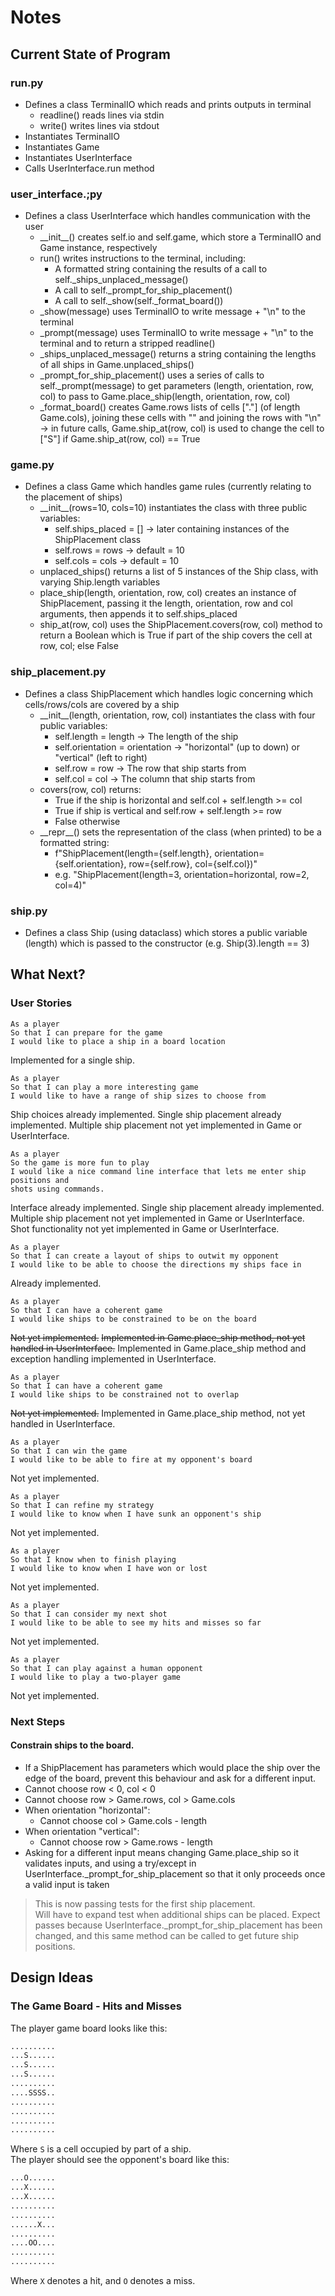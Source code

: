 # Notes

## Current State of Program

### run.py
- Defines a class TerminalIO which reads and prints outputs in terminal
    - readline() reads lines via stdin
    - write() writes lines via stdout
- Instantiates TerminalIO
- Instantiates Game
- Instantiates UserInterface
- Calls UserInterface.run method

### user_interface.;py
- Defines a class UserInterface which handles communication with the user
    - \_\_init\_\_() creates self.io and self.game, which store a TerminalIO and Game instance, respectively
    - run() writes instructions to the terminal, including:
        - A formatted string containing the results of a call to self._ships_unplaced_message()
        - A call to self._prompt_for_ship_placement()
        - A call to self._show(self._format_board())
    - \_show(message) uses TerminalIO to write message + "\\n" to the terminal
    - \_prompt(message) uses TerminalIO to write message + "\\n" to the terminal and to return a stripped readline()
    - \_ships_unplaced_message() returns a string containing the lengths of all ships in Game.unplaced_ships()
    - \_prompt_for_ship_placement() uses a series of calls to self._prompt(message) to get parameters (length, orientation, row, col) to pass to Game.place_ship(length, orientation, row, col)
    - \_format_board() creates Game.rows lists of cells ["."] (of length Game.cols), joining these cells with "" and joining the rows with "\\n" -> in future calls, Game.ship_at(row, col) is used to change the cell to ["S"] if Game.ship_at(row, col) == True

### game.py
- Defines a class Game which handles game rules (currently relating to the placement of ships)
    - \_\_init\_\_(rows=10, cols=10) instantiates the class with three public variables:
        - self.ships_placed = [] -> later containing instances of the ShipPlacement class
        - self.rows = rows -> default = 10
        - self.cols = cols -> default = 10
    - unplaced_ships() returns a list of 5 instances of the Ship class, with varying Ship.length variables
    - place_ship(length, orientation, row, col) creates an instance of ShipPlacement, passing it the length, orientation, row and col arguments, then appends it to self.ships_placed
    - ship_at(row, col) uses the ShipPlacement.covers(row, col) method to return a Boolean which is True if part of the ship covers the cell at row, col; else False

### ship_placement.py
- Defines a class ShipPlacement which handles logic concerning which cells/rows/cols are covered by a ship
    - \_\_init\_\_(length, orientation, row, col) instantiates the class with four public variables:
        - self.length = length -> The length of the ship
        - self.orientation = orientation -> "horizontal" (up to down) or "vertical" (left to right)
        - self.row = row -> The row that ship starts from
        - self.col = col -> The column that ship starts from
    - covers(row, col) returns:
        - True if the ship is horizontal and self.col + self.length >= col
        - True if ship is vertical and self.row + self.length >= row
        - False otherwise
    - \_\_repr\_\_() sets the representation of the class (when printed) to be a formatted string:
        - f"ShipPlacement(length={self.length}, orientation={self.orientation}, row={self.row}, col={self.col})"
        - e.g. "ShipPlacement(length=3, orientation=horizontal, row=2, col=4)"

### ship.py
- Defines a class Ship (using dataclass) which stores a public variable (length) which is passed to the constructor (e.g. Ship(3).length == 3)

## What Next?

### User Stories

```
As a player
So that I can prepare for the game
I would like to place a ship in a board location
```
Implemented for a single ship.

```
As a player
So that I can play a more interesting game
I would like to have a range of ship sizes to choose from
```
Ship choices already implemented.
Single ship placement already implemented.
Multiple ship placement not yet implemented in Game or UserInterface.

```
As a player
So the game is more fun to play
I would like a nice command line interface that lets me enter ship positions and
shots using commands.
```
Interface already implemented.
Single ship placement already implemented.
Multiple ship placement not yet implemented in Game or UserInterface.
Shot functionality not yet implemented in Game or UserInterface.

```
As a player
So that I can create a layout of ships to outwit my opponent
I would like to be able to choose the directions my ships face in
```
Already implemented.

```
As a player
So that I can have a coherent game
I would like ships to be constrained to be on the board
```
~~Not yet implemented.~~
~~Implemented in Game.place_ship method, not yet handled in UserInterface.~~
Implemented in Game.place_ship method and exception handling implemented in UserInterface.

```
As a player
So that I can have a coherent game
I would like ships to be constrained not to overlap
```
~~Not yet implemented.~~
Implemented in Game.place_ship method, not yet handled in UserInterface.

```
As a player
So that I can win the game
I would like to be able to fire at my opponent's board
```
Not yet implemented.

```
As a player
So that I can refine my strategy
I would like to know when I have sunk an opponent's ship
```
Not yet implemented.

```
As a player
So that I know when to finish playing
I would like to know when I have won or lost
```
Not yet implemented.

```
As a player
So that I can consider my next shot
I would like to be able to see my hits and misses so far
```
Not yet implemented.

```
As a player
So that I can play against a human opponent
I would like to play a two-player game
```
Not yet implemented.

### Next Steps

#### Constrain ships to the board.
- If a ShipPlacement has parameters which would place the ship over the edge of the board, prevent this behaviour and ask for a different input.
- Cannot choose row < 0, col < 0
- Cannot choose row > Game.rows, col > Game.cols
- When orientation "horizontal":
    - Cannot choose col > Game.cols - length
- When orientation "vertical":
    - Cannot choose row > Game.rows - length
- Asking for a different input means changing Game.place_ship so it validates inputs, and using a try/except in UserInterface._prompt_for_ship_placement so that it only proceeds once a valid input is taken

> This is now passing tests for the first ship placement.  
> Will have to expand test when additional ships can be placed. Expect passes because UserInterface._prompt_for_ship_placement has been changed, and this same method can be called to get future ship positions.

## Design Ideas

### The Game Board - Hits and Misses
The player game board looks like this: 
```python
..........
...S......
...S......
...S......
..........
....SSSS..
..........
..........
..........
..........  
``` 
Where `S` is a cell occupied by part of a ship.  
The player should see the opponent's board like this:  
```python
...O......
...X......
...X......
..........
..........
......X...
..........
....OO....
..........
..........  
```
Where `X` denotes a hit, and `O` denotes a miss.